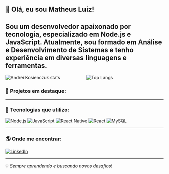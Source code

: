 ## 👋 Olá, eu sou **Matheus Luiz**!

Sou um desenvolvedor apaixonado por tecnologia, especializado em **Node.js** e **JavaScript**. Atualmente, sou formado em **Análise e Desenvolvimento de Sistemas** e tenho experiência em diversas linguagens e ferramentas.
---

<div style="display: flex; justify-content: space-between; gap: 2%;">
  <img 
    src="https://github-readme-stats.vercel.app/api?username=MatheusLuiz&show_icons=true&count_private=true&hide_border=true&title_color=ffffff&icon_color=006400&text_color=c9d1d9&bg_color=0d1117&cache_seconds=7200" 
    style="flex: 1; max-width: 49%;" 
    alt="Andrei Kosienczuk stats"
  />
  <img 
    src="https://github-readme-stats.vercel.app/api/top-langs/?username=MatheusLuiz&layout=compact&hide_border=true&title_color=ffffff&text_color=ffffff&bg_color=0d1117&cache_seconds=7200" 
    style="flex: 1; max-width: 49%;" 
    alt="Top Langs"
  />
</div>



### 📌 Projetos em destaque:

---

### 🚀 Tecnologias que utilizo:

![Node.js](https://img.shields.io/badge/Node.js-339933?style=for-the-badge&logo=nodedotjs&logoColor=white)
![JavaScript](https://img.shields.io/badge/JavaScript-F7DF1E?style=for-the-badge&logo=javascript&logoColor=black)
![React Native](https://img.shields.io/badge/React%20Native-61DAFB?style=for-the-badge&logo=react&logoColor=black)
![React](https://img.shields.io/badge/-React-61DAFB?style=flat-square&logo=react&logoColor=black)
![MySQL](https://img.shields.io/badge/MySQL-4479A1?style=for-the-badge&logo=mysql&logoColor=white)

---

### 🌎 Onde me encontrar:

[![LinkedIn](https://img.shields.io/badge/LinkedIn-0077B5?style=for-the-badge&logo=linkedin&logoColor=white)](https://www.linkedin.com/in/matheus-felicori-/)  

---

💡 *Sempre aprendendo e buscando novos desafios!*
